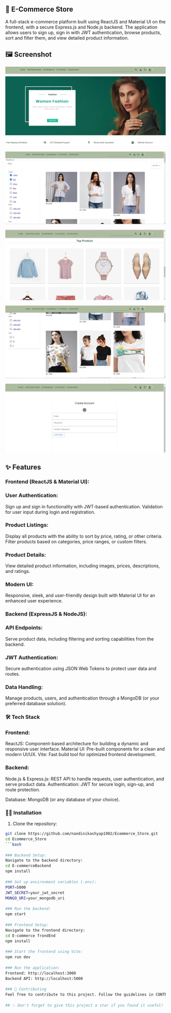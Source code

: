 ## 🛒 E-Commerce Store

A full-stack e-commerce platform built using ReactJS and Material UI on the frontend, with a secure Express.js and Node.js backend. The application allows users to sign up, sign in with JWT authentication, browse products, sort and filter them, and view detailed product information.

## 🖼️ Screenshot 
![E-Commerce Store Screenshot](./assets/main.png)

![E-Commerce Store Screenshot](./assets/products-1.png)

![E-Commerce Store Screenshot](./assets/products-3.png)

![E-Commerce Store Screenshot](./assets/products-2.png)

![E-Commerce Store Screenshot](./assets/signUp.png)

## ✨ Features

### Frontend (ReactJS & Material UI):
### User Authentication:
Sign up and sign in functionality with JWT-based authentication.
Validation for user input during login and registration.

### Product Listings:
Display all products with the ability to sort by price, rating, or other criteria.
Filter products based on categories, price ranges, or custom filters.

### Product Details:
View detailed product information, including images, prices, descriptions, and ratings.

### Modern UI:
Responsive, sleek, and user-friendly design built with Material UI for an enhanced user experience.

### Backend (ExpressJS & NodeJS):

### API Endpoints:
Serve product data, including filtering and sorting capabilities from the backend.

### JWT Authentication:
Secure authentication using JSON Web Tokens to protect user data and routes.

### Data Handling:
Manage products, users, and authentication through a MongoDB (or your preferred database solution).

 ### 🛠️ Tech Stack
### Frontend:

ReactJS: Component-based architecture for building a dynamic and responsive user interface.
Material UI: Pre-built components for a clean and modern UI/UX.
Vite: Fast build tool for optimized frontend development.

### Backend:

Node.js & Express.js: REST API to handle requests, user authentication, and serve product data.
Authentication: JWT for secure login, sign-up, and route protection.

Database: MongoDB (or any database of your choice).

### 🧑‍💻 Installation

1. Clone the repository:
```bash
git clone https://github.com/nandinikashyap1902/Ecommerce_Store.git
cd Ecommerce_Store
```bash

### Backend Setup:
Navigate to the backend directory:
cd E-commerceBackend
npm install

### Set up environment variables (.env):
PORT=5000
JWT_SECRET=your_jwt_secret
MONGO_URI=your_mongodb_uri

### Run the backend:
npm start

### Frontend Setup:
Navigate to the frontend directory:
cd E-commerce frondEnd
npm install

### Start the frontend using Vite:
npm run dev

### Run the application:
Frontend: http://localhost:3000
Backend API: http://localhost:5000

### 🤝 Contributing
Feel free to contribute to this project. Follow the guidelines in CONTRIBUTING.md.

## ✨ Don't forget to give this project a star if you found it useful! ✨

